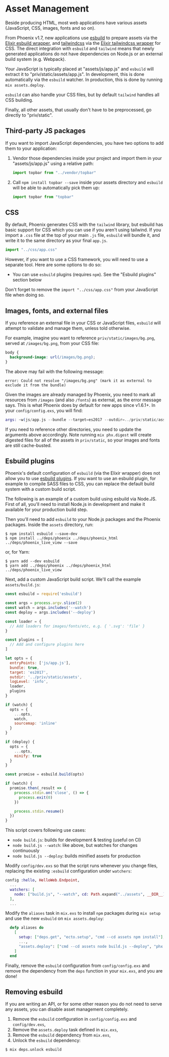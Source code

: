 # Asset Management

Beside producing HTML, most web applications have various assets (JavaScript, CSS, images, fonts and so on).

From Phoenix v1.7, new applications use [esbuild](https://esbuild.github.io/) to prepare assets via the [Elixir esbuild wrapper](https://github.com/phoenixframework/esbuild), and [tailwindcss](https://tailwindcss.com) via the [Elixir tailwindcss wrapper](https://github.com/phoenixframework/esbuild) for CSS. The direct integration with `esbuild` and `tailwind` means that newly generated applications do not have dependencies on Node.js or an external build system (e.g. Webpack).

Your JavaScript is typically placed at "assets/js/app.js" and `esbuild` will extract it to "priv/static/assets/app.js". In development, this is done automatically via the `esbuild` watcher. In production, this is done by running `mix assets.deploy`.

`esbuild` can also handle your CSS files, but by default `tailwind` handles all CSS building.

Finally, all other assets, that usually don't have to be preprocessed, go directly to "priv/static".

## Third-party JS packages

If you want to import JavaScript dependencies, you have two options to add them to your application:

1. Vendor those dependencies inside your project and import them in your "assets/js/app.js" using a relative path:

   ```js
   import topbar from "../vendor/topbar"
   ```

2. Call `npm install topbar --save` inside your assets directory and `esbuild` will be able to automatically pick them up:

   ```js
   import topbar from "topbar"
   ```

## CSS

By default, Phoenix generates CSS with the `tailwind` library, but esbuild has basic support for CSS which you can use if you aren't using tailwind. If you import a `.css` file at the top of your main `.js` file, `esbuild` will bundle it, and write it to the same directory as your final `app.js`.

```js
import "../css/app.css"
```

However, if you want to use a CSS framework, you will need to use a separate tool. Here are some options to do so:

  * You can use `esbuild` plugins (requires `npm`). See the "Esbuild plugins" section below

Don't forget to remove the `import "../css/app.css"` from your JavaScript file when doing so.

## Images, fonts, and external files

If you reference an external file in your CSS or JavaScript files, `esbuild` will attempt to validate and manage them, unless told otherwise.

For example, imagine you want to reference `priv/static/images/bg.png`, served at `/images/bg.png`, from your CSS file:

```css
body {
  background-image: url(/images/bg.png);
}
```

The above may fail with the following message:

```text
error: Could not resolve "/images/bg.png" (mark it as external to exclude it from the bundle)
```

Given the images are already managed by Phoenix, you need to mark all resources from `/images` (and also `/fonts`) as external, as the error message says. This is what Phoenix does by default for new apps since v1.6.1+. In your `config/config.exs`, you will find:

```elixir
args: ~w(js/app.js --bundle --target=es2017 --outdir=../priv/static/assets --external:/fonts/* --external:/images/*),
```

If you need to reference other directories, you need to update the arguments above accordingly. Note running `mix phx.digest` will create digested files for all of the assets in `priv/static`, so your images and fonts are still cache-busted.

## Esbuild plugins

Phoenix's default configuration of `esbuild` (via the Elixir wrapper) does not allow you to use [esbuild plugins](https://esbuild.github.io/plugins/). If you want to use an esbuild plugin, for example to compile SASS files to CSS, you can replace the default build system with a custom build script.

The following is an example of a custom build using esbuild via Node.JS. First of all, you'll need to install Node.js in development and make it available for your production build step.

Then you'll need to add `esbuild` to your Node.js packages and the Phoenix packages. Inside the `assets` directory, run:

```console
$ npm install esbuild --save-dev
$ npm install ../deps/phoenix ../deps/phoenix_html ../deps/phoenix_live_view --save
```

or, for Yarn:

```console
$ yarn add --dev esbuild
$ yarn add ../deps/phoenix ../deps/phoenix_html ../deps/phoenix_live_view
```

Next, add a custom JavaScript build script. We'll call the example `assets/build.js`:

```js
const esbuild = require('esbuild')

const args = process.argv.slice(2)
const watch = args.includes('--watch')
const deploy = args.includes('--deploy')

const loader = {
  // Add loaders for images/fonts/etc, e.g. { '.svg': 'file' }
}

const plugins = [
  // Add and configure plugins here
]

let opts = {
  entryPoints: ['js/app.js'],
  bundle: true,
  target: 'es2017',
  outdir: '../priv/static/assets',
  logLevel: 'info',
  loader,
  plugins
}

if (watch) {
  opts = {
    ...opts,
    watch,
    sourcemap: 'inline'
  }
}

if (deploy) {
  opts = {
    ...opts,
    minify: true
  }
}

const promise = esbuild.build(opts)

if (watch) {
  promise.then(_result => {
    process.stdin.on('close', () => {
      process.exit(0)
    })

    process.stdin.resume()
  })
}
```

This script covers following use cases:

- `node build.js`: builds for development & testing (useful on CI)
- `node build.js --watch`: like above, but watches for changes continuously
- `node build.js --deploy`: builds minified assets for production

Modify `config/dev.exs` so that the script runs whenever you change files, replacing the existing `:esbuild` configuration under `watchers`:

```elixir
config :hello, HelloWeb.Endpoint,
  ...
  watchers: [
    node: ["build.js", "--watch", cd: Path.expand("../assets", __DIR__)]
  ],
  ...
```

Modify the `aliases` task in `mix.exs` to install `npm` packages during `mix setup` and use the new `esbuild` on `mix assets.deploy`:

```elixir
  defp aliases do
    [
      setup: ["deps.get", "ecto.setup", "cmd --cd assets npm install"],
      ...,
      "assets.deploy": ["cmd --cd assets node build.js --deploy", "phx.digest"]
    ]
  end
```

Finally, remove the `esbuild` configuration from `config/config.exs` and remove the dependency from the `deps` function in your `mix.exs`, and you are done!

## Removing esbuild

If you are writing an API, or for some other reason you do not need to serve any assets, you can disable asset management completely.

1. Remove the `esbuild` configuration in `config/config.exs` and `config/dev.exs`,
2. Remove the `assets.deploy` task defined in `mix.exs`,
3. Remove the `esbuild` dependency from `mix.exs`,
4. Unlock the `esbuild` dependency:

```console
$ mix deps.unlock esbuild
```
